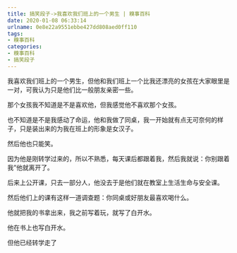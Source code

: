```yaml
---
title: 搞笑段子->我喜欢我们班上的一个男生 | 糗事百科
date: 2020-01-08 06:33:14
urlname: 0e8e22a9551ebbe427dd808aed0ff110
tags: 
- 糗事百科
categories:
- 糗事百科
- 搞笑段子
---
```

我喜欢我们班上的一个男生，但他和我们班上一个比我还漂亮的女孩在大家眼里是一对，可我认为只是他们比一般朋友亲密一些。

那个女孩我不知道是不是喜欢他，但我感觉他不喜欢那个女孩。

也不知道是不是我感动了命运，他和我做了同桌，我一开始就有点无可奈何的样子，只是装出来的为我在班上的形象是女汉子。

然后他也只能笑。

因为他是刚转学过来的，所以不熟悉，每天课后都跟着我，然后我就说：你别跟着我”他就离开了。

后来上公开课，只去一部分人，他没去于是他们就在教室上生活生命与安全课。

然后他们上的课有这样一道调查题：你同桌或好朋友最喜欢喝什么。

他就把我的书拿出来，我之前写着玩，就写了白开水。

他在书上也写白开水。

但他已经转学走了


